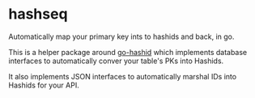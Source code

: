 # hashseq

Automatically map your primary key ints to hashids and back, in go.

This is a helper package around [go-hashid](github.com/speps/go-hashids) which
implements database interfaces to automatically conver your table's PKs into
Hashids.

It also implements JSON interfaces to automatically marshal IDs into Hashids for
your API. 
